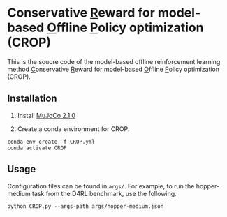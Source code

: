 # Conservative <u>R</u>eward for model-based <u>O</u>ffline <u>P</u>olicy optimization (CROP)

This is the soucre code of the model-based offline reinforcement learning method <u>C</u>onservative <u>R</u>eward for model-based <u>O</u>ffline <u>P</u>olicy optimization (CROP).

## Installation

1. Install [MuJoCo 2.1.0](https://mujoco.org/)
  
2. Create a conda environment for CROP.
  
  ```
  conda env create -f CROP.yml
  conda activate CROP
  ```
  

## Usage

Configuration files can be found in `args/`. For example, to run the hopper-medium task from the D4RL benchmark, use the following.

```
python CROP.py --args-path args/hopper-medium.json
```
